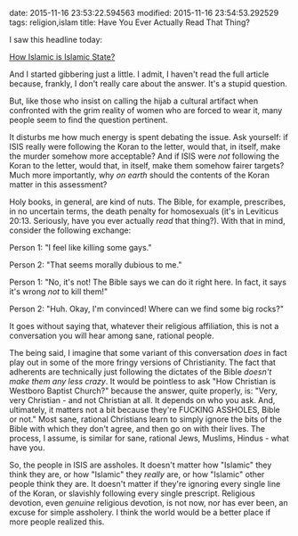 date: 2015-11-16 23:53:22.594563
modified: 2015-11-16 23:54:53.292529
tags: religion,islam
title: Have You Ever Actually Read That Thing?

I saw this headline today:

[How Islamic is Islamic State?][1]

And I started gibbering just a little.  I admit, I haven't read the full
article because, frankly, I don't really care about the answer.  It's a
stupid question.

But, like those who insist on calling the hijab a cultural artifact when
confronted with the grim reality of women who are forced to wear it, many
people seem to find the question pertinent.

It disturbs me how much energy is spent debating the issue.  Ask yourself:
if ISIS really were following the Koran to the letter, would that, in
itself, make the murder somehow more acceptable?  And if ISIS were *not*
following the Koran to the letter, would that, in itself, make them somehow
fairer targets?  Much more importantly, why *on earth* should the contents
of the Koran matter in this assessment?

Holy books, in general, are kind of nuts.  The Bible, for example,
prescribes, in no uncertain terms, the death penalty for homosexuals (it's
in Leviticus 20:13.  Seriously, have you ever actually *read* that thing?).
With that in mind, consider the following exchange:

Person 1: "I feel like killing some gays."

Person 2: "That seems morally dubious to me."

Person 1: "No, it's not!  The Bible says we can do it right here.  In fact,
it says it's wrong *not* to kill them!"

Person 2: "Huh.  Okay, I'm convinced!  Where can we find some big rocks?"

It goes without saying that, whatever their religious affiliation, this is
not a conversation you will hear among sane, rational people.

The being said, I imagine that some variant of this conversation *does* in
fact play out in some of the more fringy versions of Christianity.  The fact
that adherents are technically just following the dictates of the Bible
*doesn't make them any less crazy*.  It would be pointless to ask "How
Christian is Westboro Baptist Church?" because the answer, quite properly,
is: "Very, very Christian - and not Christian at all.  It depends on who you
ask.  And, ultimately, it matters not a bit because they're FUCKING
ASSHOLES, Bible or not."  Most sane, rational Christians learn to simply
ignore the bits of the Bible with which they don't agree, and then go on
with their lives.  The process, I assume, is similar for sane, rational
Jews, Muslims, Hindus - what have you.

So, the people in ISIS are assholes.  It doesn't matter how "Islamic" they
think they are, or how "Islamic" they *really* are, or how "Islamic" other
people think they are.  It doesn't matter if they're ignoring every single
line of the Koran, or slavishly following every single prescript.  Religious
devotion, even *genuine* religious devotion, is not now, nor has ever been,
an excuse for simple assholery.  I think the world would be a better place
if more people realized this.

[1]: http://www.newstatesman.com/world-affairs/2015/03/mehdi-hasan-how-islamic-islamic-state
